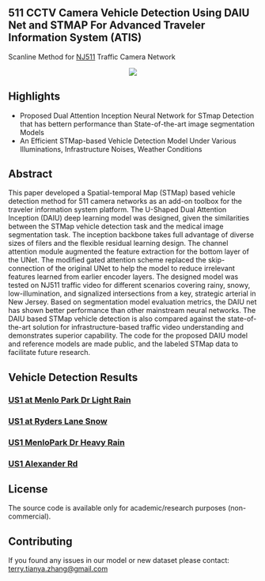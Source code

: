 
511 CCTV Camera Vehicle Detection Using DAIU Net and STMAP For Advanced Traveler Information System (ATIS)
-----
Scanline Method for [NJ511](https://511nj.org/camera) Traffic Camera Network

<p align="center"><img src="https://github.com/TeRyZh/Detection-is-Tracking-511-CCTV-Camera-Vehicle-Detection-Using-STMap-and-DAIU-Net/blob/main/Figures/selected_testing_sites.png" /></p>

Highlights
----------
* Proposed Dual Attention Inception Neural Network for STmap Detection that has bettern performance than State-of-the-art image segmentation Models
* An Efficient STMap-based Vehicle Detection Model Under Various Illuminations, Infrastructure Noises, Weather Conditions

Abstract
--------
This paper developed a Spatial-temporal Map (STMap) based vehicle detection method for 511 camera networks as an add-on toolbox for the traveler information system platform. The U-Shaped Dual Attention Inception (DAIU) deep learning model was designed, given the similarities between the STMap vehicle detection task and the medical image segmentation task. The inception backbone takes full advantage of diverse sizes of filers and the flexible residual learning design. The channel attention module augmented the feature extraction for the bottom layer of the UNet. The modified gated attention scheme replaced the skip-connection of the original UNet to help the model to reduce irrelevant features learned from earlier encoder layers. The designed model was tested on NJ511 traffic video for different scenarios covering rainy, snowy, low-illumination, and signalized intersections from a key, strategic arterial in New Jersey. Based on segmentation model evaluation metrics, the DAIU net has shown better performance than other mainstream neural networks. The DAIU based STMap vehicle detection is also compared against the state-of-the-art solution for infrastructure-based traffic video understanding and demonstrates superior capability. The code for the proposed DAIU model and reference models are made public, and the labeled STMap data to facilitate future research.

Vehicle Detection Results
--------
### [US1 at Menlo Park Dr Light Rain](https://www.youtube.com/watch?v=xzrfBH-zZOA&list=PLC4d9Yu1vCsl02xe5gP3HNMD38QLYpFCX&index=1)

### [US1 at Ryders Lane Snow](https://www.youtube.com/watch?v=wCv2EuXUoRA&list=PLC4d9Yu1vCsl02xe5gP3HNMD38QLYpFCX&index=2)

### [US1 MenloPark Dr Heavy Rain](https://www.youtube.com/watch?v=y6us4C5BQOs&list=PLC4d9Yu1vCsl02xe5gP3HNMD38QLYpFCX&index=3)

### [US1 Alexander Rd](https://www.youtube.com/watch?v=sWeNFbOVwF4)

License
-------
The source code is available only for academic/research purposes (non-commercial).


Contributing
--------
If you found any issues in our model or new dataset please contact: terry.tianya.zhang@gmail.com

